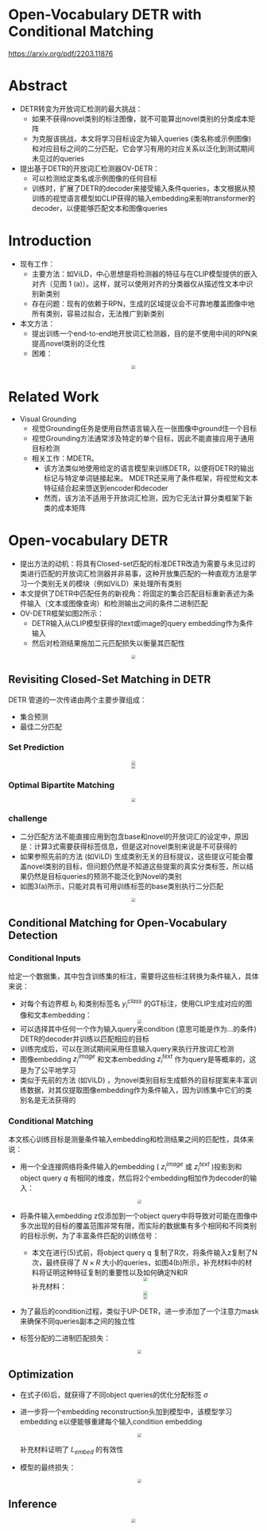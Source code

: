 # Open-Vocabulary DETR with Conditional Matching
https://arxiv.org/pdf/2203.11876
# Abstract
- DETR转变为开放词汇检测的最大挑战：
  - 如果不获得novel类别的标注图像，就不可能算出novel类别的分类成本矩阵
  - 为克服该挑战，本文将学习目标设定为输入queries (类名称或示例图像) 和对应目标之间的二分匹配，它会学习有用的对应关系以泛化到测试期间未见过的queries
- 提出基于DETR的开放词汇检测器OV-DETR：
  - 可以检测给定类名或示例图像的任何目标
  - 训练时，扩展了DETR的decoder来接受输入条件queries，本文根据从预训练的视觉语言模型如CLIP获得的输入embedding来影响transformer的decoder，以便能够匹配文本和图像queries
# Introduction
- 现有工作：
  - 主要方法：如ViLD，中心思想是将检测器的特征与在CLIP模型提供的嵌入对齐（见图 1 (a)）。这样，就可以使用对齐的分类器仅从描述性文本中识别新类别
  - 存在问题：现有的依赖于RPN，生成的区域提议会不可靠地覆盖图像中地所有类别，容易过拟合，无法推广到新类别
- 本文方法：
  - 提出训练一个end-to-end地开放词汇检测器，目的是不使用中间的RPN来提高novel类别的泛化性
  - 困难：
<center><img src=../images/image-50.png style="zoom:50%"></center>

# Related Work
- Visual Grounding
  - 视觉Grounding任务是使用自然语言输入在一张图像中ground住一个目标
  - 视觉Grounding方法通常涉及特定的单个目标，因此不能直接应用于通用目标检测
  - 相关工作：MDETR。
    - 该方法类似地使用给定的语言模型来训练DETR，以便将DETR的输出标记与特定单词链接起来。 MDETR还采用了条件框架，将视觉和文本特征结合起来馈送到encoder和decoder
    - 然而，该方法不适用于开放词汇检测，因为它无法计算分类框架下新类的成本矩阵

# Open-vocabulary DETR
- 提出方法的动机：将具有Closed-set匹配的标准DETR改造为需要与未见过的类进行匹配的开放词汇检测器并非易事，这种开放集匹配的一种直观方法是学习一个类别无关的模块（例如ViLD）来处理所有类别
- 本文提供了DETR中匹配任务的新视角：将固定的集合匹配目标重新表述为条件输入（文本或图像查询）和检测输出之间的条件二进制匹配
- OV-DETR框架如图2所示：
  - DETR输入从CLIP模型获得的text或image的query embedding作为条件输入
  - 然后对检测结果施加二元匹配损失以衡量其匹配性
<center><img src=../images/image-56.png style="zoom:50%"></center>

## Revisiting Closed-Set Matching in DETR
DETR 管道的一次传递由两个主要步骤组成：
- 集合预测
- 最佳二分匹配

### Set Prediction
<center><img src=../images/image-57.png style="zoom:50%"></center>
<center><img src=../images/image-58.png style="zoom:50%"></center>

### Optimal Bipartite Matching
<center><img src=../images/image-59.png style="zoom:50%"></center>

### challenge
- 二分匹配方法不能直接应用到包含base和novel的开放词汇的设定中，原因是：计算3式需要获得标签信息，但是这对novel类别来说是不可获得的
- 如果参照先前的方法 (如ViLD) 生成类别无关的目标提议，这些提议可能会覆盖novel类别的目标，但问题仍然是不知道这些提案的真实分类标签，所以结果仍然是目标queries的预测不能泛化到Novel的类别
- 如图3(a)所示，只能对具有可用训练标签的base类别执行二分匹配
<center><img src=../images/image-60.png style="zoom:50%"></center>

## Conditional Matching for Open-Vocabulary Detection
### Conditional Inputs
给定一个数据集，其中包含训练集的标注，需要将这些标注转换为条件输入，具体来说：
- 对每个有边界框 $b_i$ 和类别标签名 $y_i^{class}$ 的GT标注，使用CLIP生成对应的图像和文本embedding：
  <center><img src=../images/image-61.png style="zoom:50%"></center>
- 可以选择其中任何一个作为输入query来condition (意思可能是作为...的条件) DETR的decoder并训练以匹配相应的目标
- 训练完成后，可以在测试期间采用任意输入query来执行开放词汇检测
- 图像embedding $z_i^{image}$ 和文本embedding $z_i^{text}$ 作为query是等概率的，这是为了公平地学习
- 类似于先前的方法 (如ViLD) ，为novel类别目标生成额外的目标提案来丰富训练数据，对其仅提取图像embedding作为条件输入，因为训练集中它们的类别名是无法获得的

### Conditional Matching
本文核心训练目标是测量条件输入embedding和检测结果之间的匹配性，具体来说：
- 用一个全连接网络将条件输入的embedding ( $z_i^{image}$ 或 $z_i^{text}$ )投影到和object query $q$ 有相同的维度，然后将2个embedding相加作为decoder的输入：
    <center><img src=../images/image-62.png style="zoom:50%"></center>

- 将条件输入embedding z仅添加到一个object query中将导致对可能在图像中多次出现的目标的覆盖范围非常有限，而实际的数据集有多个相同和不同类别的目标示例，为了丰富条件匹配的训练信号：
  - 本文在进行(5)式前，将object query q 复制了R次，将条件输入z复制了N次，最终获得了 $N\times R$ 大小的queries，如图4(b)所示，补充材料中的材料将证明这种特征复制的重要性以及如何确定N和R
    <center><img src=../images/image-63.png style="zoom:50%"></center>
    补充材料：
    <center><img src=../images/image-68.png style="zoom:50%"></center>
    <center><img src=../images/image-69.png style="zoom:50%"></center>
- 为了最后的condition过程，类似于UP-DETR，进一步添加了一个注意力mask来确保不同queries副本之间的独立性
- 标签分配的二进制匹配损失：
  <center><img src=../images/image-64.png style="zoom:50%"></center>

## Optimization
- 在式子(6)后，就获得了不同object queries的优化分配标签 $\sigma$
- 进一步将一个embedding reconstruction头加到模型中，该模型学习embedding e以便能够重建每个输入condition embedding
    <center><img src=../images/image-65.png style="zoom:50%"></center>

    补充材料证明了 $L_{embed}$ 的有效性
- 模型的最终损失：
    <center><img src=../images/image-66.png style="zoom:50%"></center>

## Inference
<center><img src=../images/image-67.png style="zoom:50%"></center>